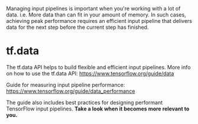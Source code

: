 Managing input pipelines is important when you're working with a lot of data. i.e. More data than can fit in your amount of memory. In such cases, achieving peak performance requires an efficient input pipeline that delivers data for the next step before the current step has finished.

# tf.data
The tf.data API helps to build flexible and efficient input pipelines. More info on how to use the tf.data API: https://www.tensorflow.org/guide/data

Guide for measuring input pipeline performance: https://www.tensorflow.org/guide/data_performance

The guide also includes best practices for designing performant TensorFlow input pipelines. <strong> Take a look when it becomes more relevant to you. </strong>

